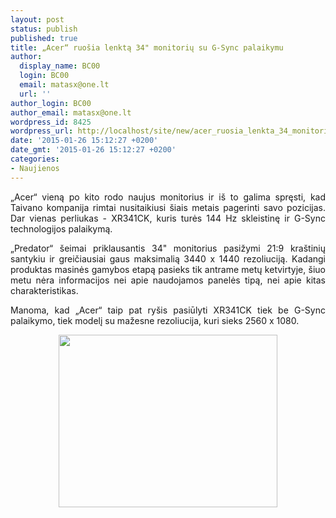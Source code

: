 ```yaml
---
layout: post
status: publish
published: true
title: „Acer“ ruošia lenktą 34" monitorių su G-Sync palaikymu
author:
  display_name: BC00
  login: BC00
  email: matasx@one.lt
  url: ''
author_login: BC00
author_email: matasx@one.lt
wordpress_id: 8425
wordpress_url: http://localhost/site/new/acer_ruosia_lenkta_34_monitoriu_su_gsync_palaikymu/
date: '2015-01-26 15:12:27 +0200'
date_gmt: '2015-01-26 15:12:27 +0200'
categories:
- Naujienos
---
```

<p style="text-align: justify;">
	&bdquo;Acer&ldquo; vieną po kito rodo naujus monitorius ir i&scaron; to galima spręsti, kad Taivano kompanija rimtai nusitaikiusi &scaron;iais metais pagerinti savo pozicijas. Dar vienas perliukas - <span><span>XR341CK, kuris turės 144 Hz skleistinę ir G-Sync technologijos palaikymą. </span></span></p>
<p style="text-align: justify;">
	<span><span>&bdquo;Predator&ldquo; &scaron;eimai priklausantis 34&quot; monitorius</span></span> pasižymi 21:9 kra&scaron;tinių santykiu ir greičiausiai gaus maksimalią 3440 x 1440 rezoliuciją. Kadangi produktas masinės gamybos etapą pasieks tik antrame metų ketvirtyje, &scaron;iuo metu nėra informacijos nei apie naudojamos panelės tipą, nei apie kitas charakteristikas.</p>
<p style="text-align: justify;">
	Manoma, kad &bdquo;Acer&ldquo; taip pat ry&scaron;is pasiūlyti <span><span>XR341CK tiek be G-Sync palaikymo, tiek modelį su mažesne rezoliucija, kuri sieks 2560 x 1080. </span></span></p>
<p style="text-align: center;">
	<span><span><img alt="" src="http://technews.lt/userfiles/acer_xr341ck.jpg" style="width: 350px; height: 276px;" /></span></span></p>

